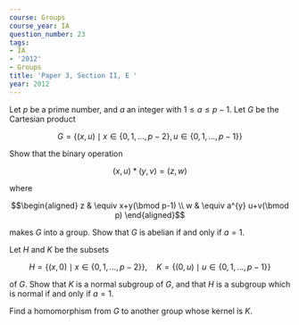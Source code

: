 ```yaml
---
course: Groups
course_year: IA
question_number: 23
tags:
- IA
- '2012'
- Groups
title: 'Paper 3, Section II, E '
year: 2012
---
```




Let $p$ be a prime number, and $a$ an integer with $1 \leqslant a \leqslant p-1$. Let $G$ be the Cartesian product

$$G=\{(x, u) \mid x \in\{0,1, \ldots, p-2\}, u \in\{0,1, \ldots, p-1\}\}$$

Show that the binary operation

$$(x, u) *(y, v)=(z, w)$$

where

$$\begin{aligned}
z & \equiv x+y(\bmod p-1) \\
w & \equiv a^{y} u+v(\bmod p)
\end{aligned}$$

makes $G$ into a group. Show that $G$ is abelian if and only if $a=1$.

Let $H$ and $K$ be the subsets

$$H=\{(x, 0) \mid x \in\{0,1, \ldots, p-2\}\}, \quad K=\{(0, u) \mid u \in\{0,1, \ldots, p-1\}\}$$

of $G$. Show that $K$ is a normal subgroup of $G$, and that $H$ is a subgroup which is normal if and only if $a=1$.

Find a homomorphism from $G$ to another group whose kernel is $K$.